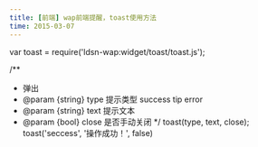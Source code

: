 ```yaml
---
title: [前端] wap前端提醒，toast使用方法
time: 2015-03-07
---
```


var toast = require('ldsn-wap:widget/toast/toast.js');

/**
 * 弹出
 * @param  {string} type  提示类型 success tip error
 * @param  {string} text  提示文本
 * @param  {bool} close 是否手动关闭
 */
toast(type, text, close);
toast('seccess', '操作成功！', false)
